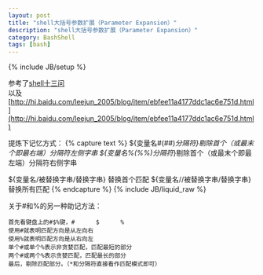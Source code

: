 ```yaml
---
layout: post
title: "shell大括号参数扩展（Parameter Expansion）"
description: "shell大括号参数扩展（Parameter Expansion）"
category: BashShell
tags: [bash]
---
```

{% include JB/setup %}

参考了[shell十三问](http://bbs.chinaunix.net/forum.php?mod=viewthread&tid=218853&page=7)  
以及[http://hi.baidu.com/leejun_2005/blog/item/ebfee11a4177ddc1ac6e751d.html](http://hi.baidu.com/leejun_2005/blog/item/ebfee11a4177ddc1ac6e751d.html)

提炼下记忆方式：
{% capture text %}
${变量名#(##)*分隔符}剔除首个（或最末个即最右端）分隔符左侧字串
${变量名%(%%)分隔符*}剔除首个（或最末个即最左端）分隔符右侧字串

${变量名/被替换字串/替换字串} 替换首个匹配
${变量名//被替换字串/替换字串} 替换所有匹配
{% endcapture %}
{% include JB/liquid_raw %}

关于#和%的另一种助记方法：

	首先看键盘上的#$%键，#      $      %   
	使用#就表明匹配方向是从左向右  
	使用%就表明匹配方向是从右向左  
	单个#或单个%表示非贪婪匹配，匹配最短的部分  
	两个#或两个%表示贪婪匹配，匹配最长的部分  
	最后，剔除匹配部分。（*和分隔符直接看作匹配模式即可）